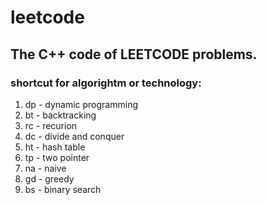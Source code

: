 leetcode
========

## The C++ code of LEETCODE problems.

### shortcut for algorightm or technology:
1. dp - dynamic programming
1. bt - backtracking
1. rc - recurion
1. dc - divide and conquer
1. ht - hash table
1. tp - two pointer
1. na - naive
1. gd - greedy
1. bs - binary search
